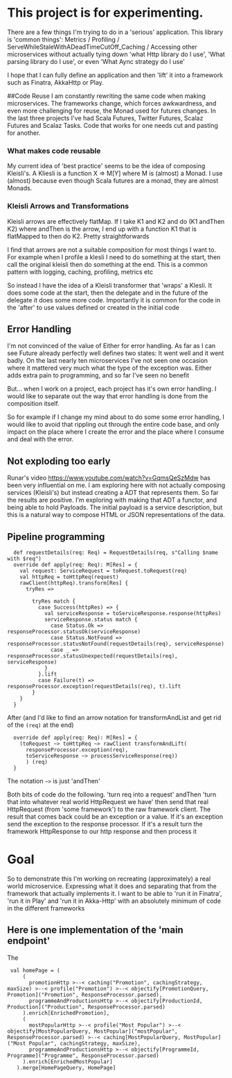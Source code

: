 # This project is for experimenting.

There are a few things I'm trying to do in a 'serious' application.  This library is 'common things': Metrics / Profiling / ServeWhileStaleWithADeadTimeCutOff_Caching / Accessing other microservices
without actually tying down 'what Http library do I use', 'What parsing library do I use', or even 'What Aync strategy 
do I use'

I hope that I can fully define an application and then 'lift' it into a framework such as Finatra,
AkkaHttp or Play.

##Code Reuse
I am constantly rewriting the same code when making microservices. The frameworks change, which forces 
awkwardness, and even more challenging for reuse, the Monad used for futures changes. In the last three projects
I've had Scala Futures, Twitter Futures, Scalaz Futures and Scalaz Tasks. Code that works for one needs cut and 
pasting for another. 

### What makes code reusable
My current idea of 'best practice' seems to be the idea of composing Kleisli's. A Kliesli is
a function X => M[Y] where M is (almost) a Monad. I use (almost) because even though
Scala futures are a monad, they are almost Monads.

### Kleisli Arrows and Transformations
Kleisli arrows are effectively flatMap. If I take K1 and K2 and do (K1 andThen K2) where andThen
is the arrow, I end up with a function K1 that is flatMapped to then do K2. Pretty straightforwards

I find that arrows are not a suitable composition for most things I want to. For example
when I profile a klesli I need to do something at the start, then call the original kleisli
then do something at the end. This is a common pattern with logging, caching, profiling, metrics etc

So instead I have the idea of a Kleisli transformer that 'wraps' a Klesli. It does some code
at the start, then the delegate and in the future of the delegate it does some more code. Importantly
it is common for the code in the 'after' to use values defined or created in the initial code

## Error Handling
I'm not convinced of the value of Either for error handling. As far as I can see Future already 
perfectly well defines two states: It went well and it went badly. On the last nearly ten
microservices I've not seen one occasion where it mattered very much what the type of the exception
was. Either adds extra pain to programming, and so far I've seen no benefit

But... when I work on a project, each project has it's own error handling. I would like to 
separate out the way that error handling is done from the composition itself.

So for example if I change my mind about to do some some error handling, I would like to avoid that
rippling out through the entire code base, and only impact on the place where I create the error
and the place where I consume and deal with the error.

## Not exploding too early
Runar's video https://www.youtube.com/watch?v=GqmsQeSzMdw has been very influential on me. 
I am exploring here with not actually composing services (Kleisli's) but instead creating a
ADT that represents them. So far the results are positive. I'm exploring with making that
ADT a functor, and being able to hold Payloads. The initial payload is a service description,
but this is a natural way to compose HTML or JSON representations of the data.


## Pipeline programming

```
  def requestDetails(req: Req) = RequestDetails(req, s"Calling $name with $req")
  override def apply(req: Req): M[Res] = {
    val request: ServiceRequest = toRequest.toRequest(req)
    val httpReq = toHttpReq(request)
    rawClient(httpReq).transform[Res] {
      tryRes =>

        tryRes match {
          case Success(httpRes) => {
            val serviceResponse = toServiceResponse.response(httpRes)
            serviceResponse.status match {
              case Status.Ok => responseProcessor.statusOk(serviceResponse)
              case Status.NotFound => responseProcessor.statusNotFound(requestDetails(req), serviceResponse)
              case _ => responseProcessor.statusUnexpected(requestDetails(req), serviceResponse)
            }
          }.lift
          case Failure(t) => responseProcessor.exception(requestDetails(req), t).lift
        }
    }
  }
```

After (and I'd like to find an arrow notation for transformAndList and get rid of the `(req)` at the end)
```
  override def apply(req: Req): M[Res] = {
    (toRequest ~> toHttpReq ~> rawClient transformAndLift(
      responseProcessor.exception(req),
      toServiceResponse ~> processServiceResponse(req))
      ) (req)
  }

```
The notation `~>` is just 'andThen'

Both bits of code do the following.  'turn req into a request' andThen 'turn that into whatever real world HttpRequest we have' 
then send that real HttpRequest (from 'some framework') to the raw framework client. The result that comes
back could be an exception or a value. If it's an exception send the exception to the response processor. If it's
a result turn the framework HttpResponse to our http response and then process it

# Goal
So to demonstrate this I'm working on recreating (approximately) a real world microservice. Expressing what it does
and separating that from the framework that actually implements it. I want to be able to 'run it in Finatra', 
'run it in Play' and 'run it in Akka-Http' with an absolutely minimum of code in the different frameworks

## Here is one implementation of the 'main endpoint'
The

     val homePage = (
         (
           promotionHttp >--< caching("Promotion", cachingStrategy, maxSize) >--< profile("Promotion") >--< objectify[PromotionQuery, Promotion]("Promotion", ResponseProcessor.parsed),
           programmeAndProductionsHttp >--< objectify[ProductionId, Production]("Production", ResponseProcessor.parsed)
         ).enrich[EnrichedPromotion],
         (
           mostPopularHttp >--< profile("Most Popular") >--< objectify[MostPopularQuery, MostPopular]("mostPopular", ResponseProcessor.parsed) >--< caching[MostPopularQuery, MostPopular]("Most Popular", cachingStrategy, maxSize),
           programmeAndProductionsHttp >--< objectify[ProgrammeId, Programme]("Programme", ResponseProcessor.parsed)
         ).enrich[EnrichedMostPopular]
       ).merge[HomePageQuery, HomePage]
   





